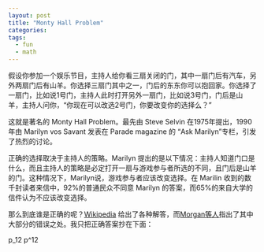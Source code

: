 ```yaml
---
layout: post
title: "Monty Hall Problem"
categories: 
tags:
  - fun
  - math
---
```


假设你参加一个娱乐节目，主持人给你看三扇关闭的门，其中一扇门后有汽车，另外两扇门后有山羊。你选择三扇门其中之一，门后的东东你可以抱回家。你选择了一扇门，比如说1号门，主持人此时打开另外一扇门，比如说3号门，门后是山羊，主持人问你，“你现在可以改选2号门，你要改变你的选择么？”

这就是著名的 Monty Hall Problem。最先由 Steve Selvin 在1975年提出，1990年由 Marilyn vos Savant 发表在 Parade magazine 的 “Ask Marilyn”专栏，引发了热烈的讨论。

正确的选择取决于主持人的策略。Marilyn 提出的是以下情况：主持人知道门口是什么，而且主持人的策略是必定打开一扇与游戏参与者所选的不同，且门后是山羊的门。这种情况下，Marilyn说，游戏参与者应该改变选择。在 Marilin 收到的数千封读者来信中，92%的普通民众不同意 Marilyn 的答案，而65%的来自大学的信件认为不应该改变选择。

那么到底谁是正确的呢？[Wikipedia](http://en.wikipedia.org/wiki/Monty_Hall_problem) 给出了各种解答，而[Morgan等人](http://www.its.caltech.edu/~ilian/ma2a/monty1.pdf)指出了其中大部分的错误之处。我只把正确答案抄在下面：

p_12
p^12

